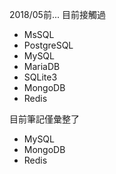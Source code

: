 2018/05前... 目前接觸過
- MsSQL
- PostgreSQL
- MySQL
- MariaDB
- SQLite3
- MongoDB
- Redis

目前筆記僅彙整了
- MySQL
- MongoDB
- Redis